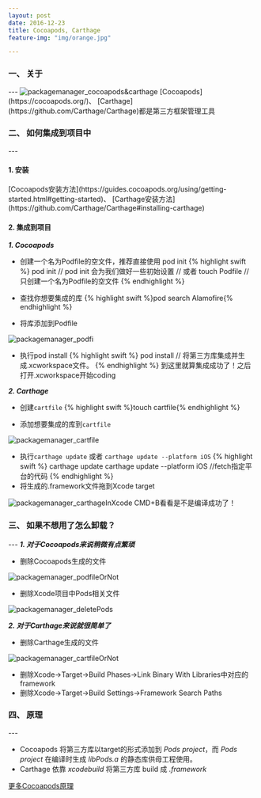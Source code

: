 ```yaml
---
layout: post
date: 2016-12-23
title: Cocoapods, Carthage
feature-img: "img/orange.jpg"

---
```


<h3>一、 关于</h3>
---
<img class="alignnone size-full wp-image-35" src="http://ogkg37m8j.bkt.clouddn.com/image/packagemanager/cocoapods&carthage.jpg" alt="packagemanager_cocoapods&carthage"/>
[Cocoapods](https://cocoapods.org/)、 [Carthage](https://github.com/Carthage/Carthage)都是第三方框架管理工具

<h3>二、 如何集成到项目中</h3>
---
<h4>1. 安装</h4>
[Cocoapods安装方法](https://guides.cocoapods.org/using/getting-started.html#getting-started)、
[Carthage安装方法](https://github.com/Carthage/Carthage#installing-carthage)

<h4>2. 集成到项目</h4>

<em><strong> 1. Cocoapods </strong></em>

* 创建一个名为Podfile的空文件，推荐直接使用 pod init
{% highlight swift %}
pod init // pod init 会为我们做好一些初始设置
// 或者
touch Podfile // 只创建一个名为Podfile的空文件
{% endhighlight %}

* 查找你想要集成的库
{% highlight swift %}pod search Alamofire{% endhighlight %}

* 将库添加到Podfile

<img class="alignnone size-full wp-image-35" src="http://ogkg37m8j.bkt.clouddn.com/image/packagemanager/podfi.jpg" alt="packagemanager_podfi"/>

* 执行pod install
{% highlight swift %}
pod install // 将第三方库集成并生成.xcworkspace文件。
{% endhighlight %}
到这里就算集成成功了！之后打开.xcworkspace开始coding

<em><strong> 2. Carthage </strong></em>

* 创建`cartfile`
{% highlight swift %}touch cartfile{% endhighlight %}

* 添加想要集成的库到`cartfile`

<img class="alignnone size-full wp-image-35" src="http://ogkg37m8j.bkt.clouddn.com/image/packagemanager/cartfile.jpg" alt="packagemanager_cartfile"/>

* 执行`carthage update` 或者 `carthage update --platform iOS`
{% highlight swift %}
carthage update
carthage update --platform iOS //fetch指定平台的代码
{% endhighlight %}
* 将生成的.framework文件拖到Xcode target

<img class="alignnone size-full wp-image-35" src="http://ogkg37m8j.bkt.clouddn.com/image/packagemanager/carthageInXcode.jpg" alt="packagemanager_carthageInXcode"/>
CMD+B看看是不是编译成功了！

<h3>三、 如果不想用了怎么卸载？</h3>
---
<em><strong> 1. 对于Cocoapods来说稍微有点繁琐 </strong></em>

* 删除Cocoapods生成的文件

<img class="alignnone size-full wp-image-35" src="http://ogkg37m8j.bkt.clouddn.com/image/packagemanager/podfileOrNot.jpg" alt="packagemanager_podfileOrNot"/>

* 删除Xcode项目中Pods相关文件

<img class="alignnone size-full wp-image-35" src="http://ogkg37m8j.bkt.clouddn.com/image/packagemanager/deletePods.jpg" alt="packagemanager_deletePods"/>

<em><strong> 2. 对于Carthage来说就很简单了 </strong></em>

* 删除Carthage生成的文件

<img class="alignnone size-full wp-image-35" src="http://ogkg37m8j.bkt.clouddn.com/image/packagemanager/cartfileOrNot.jpg" alt="packagemanager_cartfileOrNot"/>

* 删除Xcode->Target->Build Phases->Link Binary With Libraries中对应的framework
* 删除Xcode->Target->Build Settings->Framework Search Paths

<h3>四、 原理</h3>
---

*  Cocoapods 将第三方库以target的形式添加到 *Pods project*，而 *Pods project* 在编译时生成 *libPods.a* 的静态库供母工程使用。
*  Carthage 依靠 *xcodebuild* 将第三方库 build 成 *.framework*

[更多Cocoapods原理](https://www.objccn.io/issue-6-4/)
